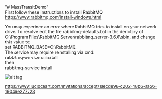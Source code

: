 "# MassTransitDemo" <br />
First follow these instructions to install RabbitMQ https://www.rabbitmq.com/install-windows.html <br />

You may experince an error where RabbitMQ tries to install on your network drive. To resolve edit the file
rabbitmq-defaults.bat in the derictory of C:\Program Files\RabbitMQ Server\rabbitmq_server-3.6.6\sbin, and change this value to:  <br />
set RABBITMQ_BASE=C:\RabbitMQ.<br /> The service may require reinstalling via cmd:  <br /> rabbitmq-service uninstall<br /> then<br /> rabbitmq-service install <br />

![alt tag](https://cloud.githubusercontent.com/assets/19776368/23866499/f209b818-0810-11e7-888e-1fa776fc8827.png)

https://www.lucidchart.com/invitations/accept/1aecde98-c202-48b6-aa56-19046e277723

